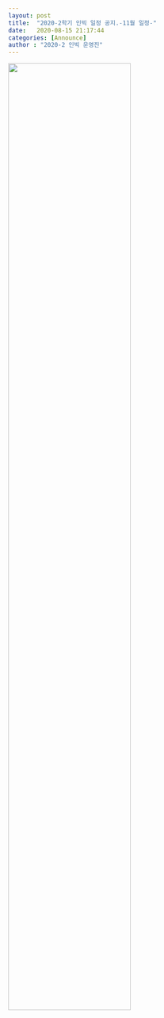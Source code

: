 ```yaml
---
layout: post
title:  "2020-2학기 인빅 일정 공지.-11월 일정-"
date:   2020-08-15 21:17:44
categories: [Announce]
author : "2020-2 인빅 운영진"
---
```


<img src="{{ site.baseurl }}/images/202011.png"  width="70%" height="70%">

